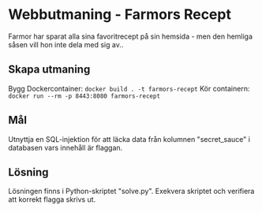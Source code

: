 # Webbutmaning - Farmors Recept
Farmor har sparat alla sina favoritrecept på sin hemsida - men den hemliga såsen vill hon inte dela med sig av..

## Skapa utmaning
Bygg Dockercontainer: `docker build . -t farmors-recept`
Kör containern: `docker run --rm -p 8443:8080 farmors-recept`

## Mål
Utnyttja en SQL-injektion för att läcka data från kolumnen "secret_sauce" i databasen vars innehåll är flaggan.

## Lösning
Lösningen finns i Python-skriptet "solve.py". Exekvera skriptet och verifiera att korrekt flagga skrivs ut.
